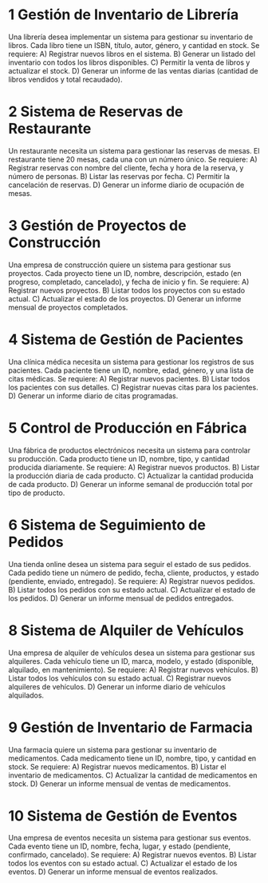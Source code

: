 # 1 Gestión de Inventario de Librería
Una librería desea implementar un sistema para gestionar su inventario de libros. Cada libro tiene un ISBN, título, autor, género, y cantidad en stock. Se requiere:
    A) Registrar nuevos libros en el sistema.
    B) Generar un listado del inventario con todos los libros disponibles.
    C) Permitir la venta de libros y actualizar el stock.
    D) Generar un informe de las ventas diarias (cantidad de libros vendidos y total recaudado).

# 2 Sistema de Reservas de Restaurante
Un restaurante necesita un sistema para gestionar las reservas de mesas. El restaurante tiene 20 mesas, cada una con un número único. Se requiere:
    A) Registrar reservas con nombre del cliente, fecha y hora de la reserva, y número de personas.
    B) Listar las reservas por fecha.
    C) Permitir la cancelación de reservas.
    D) Generar un informe diario de ocupación de mesas.

# 3 Gestión de Proyectos de Construcción
Una empresa de construcción quiere un sistema para gestionar sus proyectos. Cada proyecto tiene un ID, nombre, descripción, estado (en progreso, completado, cancelado), y fecha de inicio y fin. Se requiere:
    A) Registrar nuevos proyectos.
    B) Listar todos los proyectos con su estado actual.
    C) Actualizar el estado de los proyectos.
    D) Generar un informe mensual de proyectos completados.

# 4 Sistema de Gestión de Pacientes
Una clínica médica necesita un sistema para gestionar los registros de sus pacientes. Cada paciente tiene un ID, nombre, edad, género, y una lista de citas médicas. Se requiere:
    A) Registrar nuevos pacientes.
    B) Listar todos los pacientes con sus detalles.
    C) Registrar nuevas citas para los pacientes.
    D) Generar un informe diario de citas programadas.

# 5 Control de Producción en Fábrica
Una fábrica de productos electrónicos necesita un sistema para controlar su producción. Cada producto tiene un ID, nombre, tipo, y cantidad producida diariamente. Se requiere:
    A) Registrar nuevos productos.
    B) Listar la producción diaria de cada producto.
    C) Actualizar la cantidad producida de cada producto.
    D) Generar un informe semanal de producción total por tipo de producto.

# 6 Sistema de Seguimiento de Pedidos
Una tienda online desea un sistema para seguir el estado de sus pedidos. Cada pedido tiene un número de pedido, fecha, cliente, productos, y estado (pendiente, enviado, entregado). Se requiere:
    A) Registrar nuevos pedidos.
    B) Listar todos los pedidos con su estado actual.
    C) Actualizar el estado de los pedidos.
    D) Generar un informe mensual de pedidos entregados.



# 8 Sistema de Alquiler de Vehículos
Una empresa de alquiler de vehículos desea un sistema para gestionar sus alquileres. Cada vehículo tiene un ID, marca, modelo, y estado (disponible, alquilado, en mantenimiento). Se requiere:
    A) Registrar nuevos vehículos.
    B) Listar todos los vehículos con su estado actual.
    C) Registrar nuevos alquileres de vehículos.
    D) Generar un informe diario de vehículos alquilados.

# 9 Gestión de Inventario de Farmacia
Una farmacia quiere un sistema para gestionar su inventario de medicamentos. Cada medicamento tiene un ID, nombre, tipo, y cantidad en stock. Se requiere:
    A) Registrar nuevos medicamentos.
    B) Listar el inventario de medicamentos.
    C) Actualizar la cantidad de medicamentos en stock.
    D) Generar un informe mensual de ventas de medicamentos.

# 10 Sistema de Gestión de Eventos
Una empresa de eventos necesita un sistema para gestionar sus eventos. Cada evento tiene un ID, nombre, fecha, lugar, y estado (pendiente, confirmado, cancelado). Se requiere:
A) Registrar nuevos eventos.
B) Listar todos los eventos con su estado actual.
C) Actualizar el estado de los eventos.
D) Generar un informe mensual de eventos realizados.


